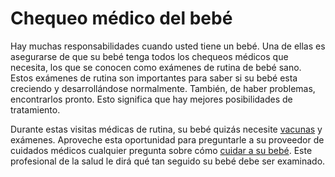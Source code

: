 Chequeo médico del bebé
=======================


Hay muchas responsabilidades cuando usted tiene un bebé. Una de ellas es asegurarse de que su bebé tenga todos los chequeos médicos que necesita, los que se conocen como exámenes de rutina de bebé sano. Estos exámenes de rutina son importantes para saber si su bebé esta creciendo y desarrollándose normalmente. También, de haber problemas, encontrarlos pronto. Esto significa que hay mejores posibilidades de tratamiento. 


Durante estas visitas médicas de rutina, su bebé quizás necesite [vacunas](https://medlineplus.gov/spanish/childhoodvaccines.html) y exámenes. Aproveche esta oportunidad para preguntarle a su proveedor de cuidados médicos cualquier pregunta sobre cómo [cuidar a su bebé](https://medlineplus.gov/spanish/infantandnewborncare.html). Este profesional de la salud le dirá qué tan seguido su bebé debe ser examinado.

